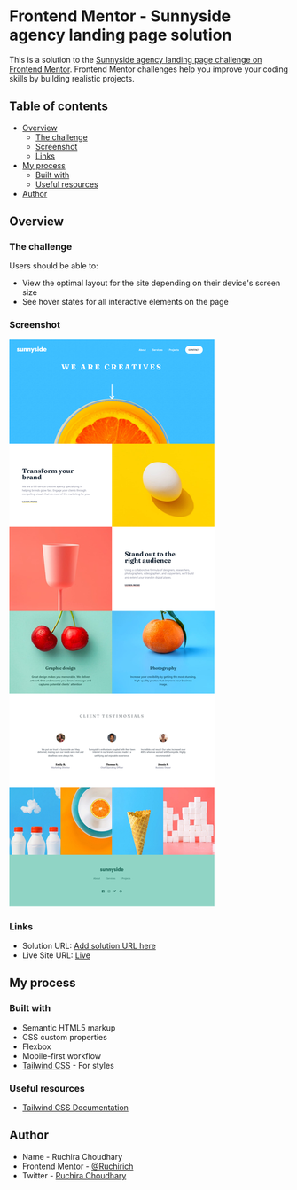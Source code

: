 # Frontend Mentor - Sunnyside agency landing page solution

This is a solution to the [Sunnyside agency landing page challenge on Frontend Mentor](https://www.frontendmentor.io/challenges/sunnyside-agency-landing-page-7yVs3B6ef). Frontend Mentor challenges help you improve your coding skills by building realistic projects.

## Table of contents

- [Overview](#overview)
  - [The challenge](#the-challenge)
  - [Screenshot](#screenshot)
  - [Links](#links)
- [My process](#my-process)
  - [Built with](#built-with)
  - [Useful resources](#useful-resources)
- [Author](#author)

## Overview

### The challenge

Users should be able to:

- View the optimal layout for the site depending on their device's screen size
- See hover states for all interactive elements on the page

### Screenshot

![](/images/screenshot.png)

### Links

- Solution URL: [Add solution URL here](https://your-solution-url.com)
- Live Site URL: [Live](https://sunnyside-ruchira.vercel.app/)

## My process

### Built with

- Semantic HTML5 markup
- CSS custom properties
- Flexbox
- Mobile-first workflow
- [Tailwind CSS](https://tailwindcss.com/) - For styles

### Useful resources

- [Tailwind CSS Documentation](https://tailwindcss.com/docs/installation)


## Author

- Name - Ruchira Choudhary
- Frontend Mentor - [@Ruchirich](https://www.frontendmentor.io/profile/Ruchirich)
- Twitter - [Ruchira Choudhary](https://www.linkedin.com/in/ruchira-choudhary/)
